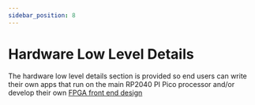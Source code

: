 ```yaml
---
sidebar_position: 8
---
```


# Hardware Low Level Details

The hardware low level details section is provided so end users can write their own apps that run on the main RP2040 PI Pico processor and/or develop their own [FPGA front end design](/hardware-low-level-details/ice40-fpga)